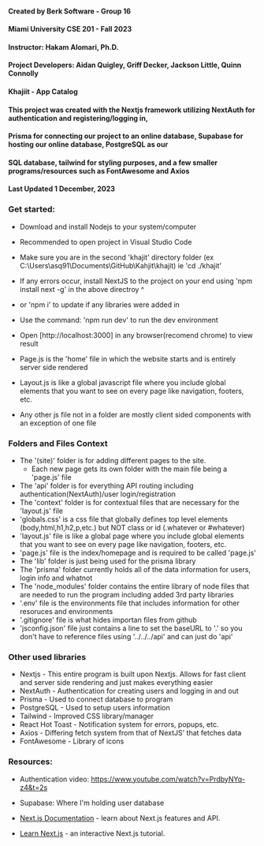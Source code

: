 #### Created by Berk Software - Group 16
####
#### Miami University CSE 201 - Fall 2023
#### Instructor: Hakam Alomari, Ph.D.
####
#### Project Developers: Aidan Quigley, Griff Decker, Jackson Little, Quinn Connolly
#### 
#### Khajiit - App Catalog
#### 
#### This project was created with the Nextjs framework utilizing NextAuth for authentication and registering/logging in,
#### Prisma for connecting our project to an online database, Supabase for hosting our online database, PostgreSQL as our
#### SQL database, tailwind for styling purposes, and a few smaller programs/resources such as FontAwesome and Axios
#### 
#### Last Updated 1 December, 2023


### Get started:
- Download and install Nodejs to your system/computer
- Recommended to open project in Visual Studio Code
- Make sure you are in the second 'khajit' directory folder (ex C:\Users\asq91\Documents\GitHub\Kahjit\khajit) ie 'cd ./khajit'
- If any errors occur, install NextJS to the project on your end using 'npm install next -g' in the above directroy ^
- or 'npm i' to update if any libraries were added in
- Use the command: 'npm run dev' to run the dev environment
- Open [http://localhost:3000] in any browser(recomend chrome) to view result

- Page.js is the 'home' file in which the website starts and is entirely server side rendered
- Layout.js is like a global javascript file where you include global elements that you want to see on every page like navigation, footers, etc.
- Any other js file not in a folder are mostly client sided components with an exception of one file

### Folders and Files Context
- The '(site)' folder is for adding different pages to the site.
    - Each new page gets its own folder with the main file being a 'page.js' file
- The 'api' folder is for everything API routing including authentication(NextAuth)/user login/registration
- The 'context' folder is for contextual files that are necessary for the 'layout.js' file
- 'globals.css' is a css file that globally defines top level elements (body,html,h1,h2,p,etc.) but NOT class or id (.whatever or #whatever)
- 'layout.js' file is like a global page where you include global elements that you want to see on every page like navigation, footers, etc.
- 'page.js' file is the index/homepage and is required to be called 'page.js'
- The 'lib' folder is just being used for the prisma library
- The 'prisma' folder currently holds all of the data information for users, login info and whatnot
- The 'node_modules' folder contains the entire library of node files that are needed to run the program including added 3rd party libraries
- '.env' file is the environments file that includes information for other resoruces and environments
- '.gitignore' file is what hides importan files from github
- 'jsconfig.json' file just contains a line to set the baseURL to '.' so you don't have to reference 
    files using '../../../api' and can just do 'api'

### Other used libraries
- Nextjs - This entire program is built upon Nextjs. Allows for fast client and server side rendering and just makes everything easier
- NextAuth - Authentication for creating users and logging in and out
- Prisma - Used to connect database to program
- PostgreSQL - Used to setup users information
- Tailwind - Improved CSS library/manager
- React Hot Toast - Notification system for errors, popups, etc.
- Axios - Differing fetch system from that of NextJS' that fetches data
- FontAwesome - Library of icons

### Resources:
- Authentication video: https://www.youtube.com/watch?v=PrdbyNYq-z4&t=2s
- Supabase: Where I'm holding user database

- [Next.js Documentation](https://nextjs.org/docs) - learn about Next.js features and API.
- [Learn Next.js](https://nextjs.org/learn) - an interactive Next.js tutorial.
